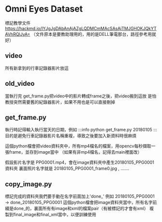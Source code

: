 # Omni Eyes Dataset

標記教學文件 https://hackmd.io/IYJgJgDAbAnAjAZgLQDMCmMAcSAsAjTMJGHOKJQkYTAVhRQlJyA=
（文件原本是要教助理用的，用的是DELL筆電那台，路徑參考用就好）

## video

所有新拿到的行車記錄器影片放這

## old_video

當執行完 get_frame.py把video中的影片轉成frame之後，把video搬到這放
是怕教授突然需要舊的紀錄器影片，如果不用也是可以直接刪掉

## get_frame.py

執行時記得輸入執行當天的日期，例如
:::info
python get_frame.py 20180105
:::
目的是避免行車記錄器影片名稱重複，導致之後要加入新資料時很麻煩

這個python檔會把video資料夾中，所有mp4檔名的檔案，用opencv每秒擷取一張frame，並存到image當中
（如果有非mp4檔名，記得去main裡面改）

假設影片名字是 PPG0001.mp4，會在image資料夾中產生20180105_PPG0001資料夾
裏面照片名字就是 20180105_PPG0001_frame0.jpg , .......

## copy_image.py

標記完成的資料夾我們要手動在名字前面加上'done_'
例如 20180105_PPG0001 -> done_20180105_PPG0001
這個python檔會把image資料夾當中，所有名字前綴是done_的，裏面所有有image和xml的檔案pair（有被標記的才會有xml）
複製到final_image和final_xml當中，以便訓練使用








